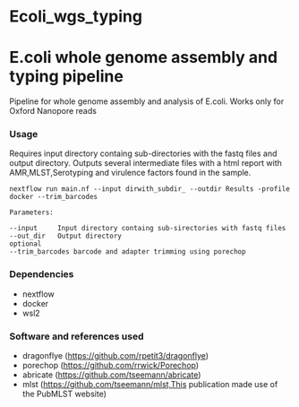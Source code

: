 # Ecoli_wgs_typing

# E.coli whole genome assembly and typing pipeline


Pipeline for whole genome assembly and analysis of E.coli. Works only for Oxford Nanopore reads



### Usage
Requires input directory containg sub-directories with the fastq files and output directory. Outputs several intermediate files with a html report with AMR,MLST,Serotyping and virulence factors found in the sample.
```
nextflow run main.nf --input dirwith_subdir_ --outdir Results -profile docker --trim_barcodes
```
```
Parameters:

--input		Input directory containg sub-sirectories with fastq files
--out_dir	Output directory
optional
--trim_barcodes barcode and adapter trimming using porechop
```
### Dependencies
* nextflow
* docker
* wsl2
### Software and references used
* dragonflye (https://github.com/rpetit3/dragonflye)
* porechop (https://github.com/rrwick/Porechop)
* abricate (https://github.com/tseemann/abricate)
* mlst (https://github.com/tseemann/mlst,This publication made use of the PubMLST website)
